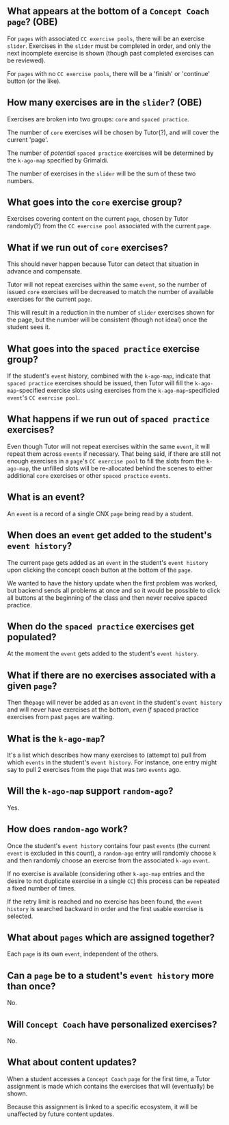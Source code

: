 ## What appears at the bottom of a `Concept Coach` `page`? (OBE)

For `pages` with associated `CC exercise pools`,
there will be an exercise `slider`.
Exercises in the `slider`
must be completed in order,
and only the next incomplete exercise is shown
(though past completed exercises
can be reviewed).

For `pages` with no `CC exercise pools`,
there will be a 'finish' or 'continue' button
(or the like).

## How many exercises are in the `slider`? (OBE)

Exercises are broken into two groups:
`core` and `spaced practice`.

The number of `core` exercises
will be chosen by Tutor(?),
and will cover the current 'page'.

The number of _potential_ `spaced practice` exercises
will be determined by the `k-ago-map`
specified by Grimaldi.

The number of exercises in the `slider`
will be the sum of these two numbers.

## What goes into the `core` exercise group?

Exercises covering content on the current `page`,
chosen by Tutor
randomly(?) from the `CC exercise pool`
associated with the current `page`.

## What if we run out of `core` exercises?

This should never happen
because Tutor can detect that situation
in advance and compensate.

Tutor will not repeat exercises
within the same `event`,
so the number of issued `core` exercises
will be decreased to match
the number of available exercises
for the current `page`.

This will result in a reduction
in the number of `slider` exercises
shown for the page,
but the number will be consistent
(though not ideal)
once the student sees it.

## What goes into the `spaced practice` exercise group?

If the student's `event` history,
combined with the `k-ago-map`,
indicate that `spaced practice` exercises
should be issued,
then Tutor will fill
the `k-ago-map`-specified exercise slots
using exercises
from the `k-ago-map`-specificied `event`'s
`CC exercise pool`.

## What happens if we run out of `spaced practice` exercises?

Even though Tutor will not repeat exercises
within the same `event`,
it will repeat them across `events`
if necessary.
That being said,
if there are still not enough exercises
in a `page`'s `CC exercise pool`
to fill the slots
from the `k-ago-map`,
the unfilled slots will be re-allocated
behind the scenes
to either additional `core` exercises
or other `spaced practice` `events`.

## What is an event?

An `event` is a record of a single CNX `page` being read by a student.

## When does an `event` get added to the student's `event history`?

The current `page`
gets added as an `event`
in the student's `event history`
upon clicking the concept coach button 
at the bottom of the `page`.

We wanted to have the history update when the first problem was worked, but backend sends all problems at once and so 
it would be possible to click all buttons at the beginning of the class and then never receive spaced practice.

## When do the `spaced practice` exercises get populated?

At the moment the `event`
gets added to the student's `event history`.

## What if there are no exercises associated with a given `page`?

Then the`page` will never be added as an `event` 
in the student's `event history`
and will never have exercises at the bottom,
_even if_ 
spaced practice exercises
from past `pages`
are waiting.

## What is the `k-ago-map`?

It's a list which describes
how many exercises to (attempt to) pull
from which `events` 
in the student's `event history`.
For instance,
one entry might say
to pull 2 exercises
from the `page` that was two `events` ago.

## Will the `k-ago-map` support `random-ago`?

Yes.

## How does `random-ago` work?

Once the student's `event history`
contains four past `events`
(the current `event` is excluded in this count),
a `random-ago` entry
will randomly choose `k`
and then randomly choose an exercise
from the associated `k-ago` `event`.

If no exercise is available
(considering other `k-ago-map` entries
and the desire to not duplicate exercise in a single `CC`)
this process can be repeated a fixed number of times.

If the retry limit is reached
and no exercise has been found,
the `event history` is searched backward in order
and the first usable exercise is selected.

## What about `pages` which are assigned together?

Each `page` is its own `event`, independent of the others.

## Can a `page` be to a student's `event history` more than once?

No.

## Will `Concept Coach` have personalized exercises?

No.

## What about content updates?

When a student accesses
a `Concept Coach` `page`
for the first time,
a Tutor assignment is made
which contains the exercises
that will (eventually) be shown.

Because this assignment
is linked to a specific ecosystem,
it will be unaffected
by future content updates.
